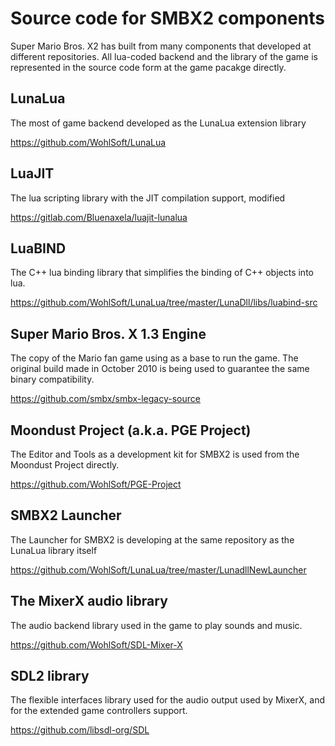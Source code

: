 # Source code for SMBX2 components

Super Mario Bros. X2 has built from many components that developed at different
repositories. All lua-coded backend and the library of the game is represented
in the source code form at the game pacakge directly.


## LunaLua
The most of game backend developed as the LunaLua extension library

https://github.com/WohlSoft/LunaLua



## LuaJIT
The lua scripting library with the JIT compilation support, modified

https://gitlab.com/Bluenaxela/luajit-lunalua


## LuaBIND
The C++ lua binding library that simplifies the binding of C++ objects into lua.

https://github.com/WohlSoft/LunaLua/tree/master/LunaDll/libs/luabind-src


## Super Mario Bros. X 1.3 Engine
The copy of the Mario fan game using as a base to run the game. The original
build made in October 2010 is being used to guarantee the same binary
compatibility.

https://github.com/smbx/smbx-legacy-source



## Moondust Project (a.k.a. PGE Project)
The Editor and Tools as a development kit for SMBX2 is used from the
Moondust Project directly.

https://github.com/WohlSoft/PGE-Project



## SMBX2 Launcher
The Launcher for SMBX2 is developing at the same repository as the LunaLua
library itself

https://github.com/WohlSoft/LunaLua/tree/master/LunadllNewLauncher



## The MixerX audio library
The audio backend library used in the game to play sounds and music.

https://github.com/WohlSoft/SDL-Mixer-X



## SDL2 library
The flexible interfaces library used for the audio output used by MixerX, and
for the extended game controllers support.

https://github.com/libsdl-org/SDL

